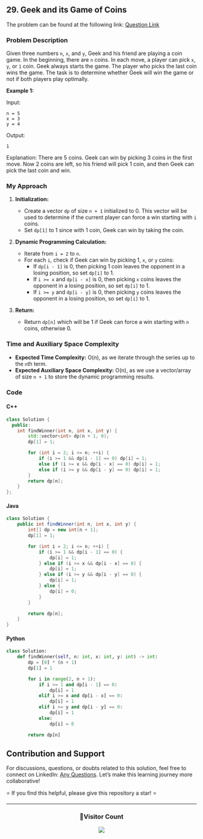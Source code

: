 ## 29. Geek and its Game of Coins

The problem can be found at the following link: [Question Link](https://www.geeksforgeeks.org/problems/geek-and-its-game-of-coins4043/1)

### Problem Description

Given three numbers `n`, `x`, and `y`, Geek and his friend are playing a coin game. In the beginning, there are `n` coins. In each move, a player can pick `x`, `y`, or `1` coin. Geek always starts the game. The player who picks the last coin wins the game. The task is to determine whether Geek will win the game or not if both players play optimally.

**Example 1:**

Input:

```
n = 5
x = 3
y = 4
```

Output:

```
1
```

Explanation:
There are 5 coins. Geek can win by picking 3 coins in the first move. Now 2 coins are left, so his friend will pick 1 coin, and then Geek can pick the last coin and win.

### My Approach

1. **Initialization:**

   - Create a vector `dp` of size `n + 1` initialized to 0. This vector will be used to determine if the current player can force a win starting with `i` coins.
   - Set `dp[1]` to 1 since with 1 coin, Geek can win by taking the coin.

2. **Dynamic Programming Calculation:**

   - Iterate from `i = 2` to `n`.
   - For each `i`, check if Geek can win by picking 1, `x`, or `y` coins:
     - If `dp[i - 1]` is 0, then picking 1 coin leaves the opponent in a losing position, so set `dp[i]` to 1.
     - If `i >= x` and `dp[i - x]` is 0, then picking `x` coins leaves the opponent in a losing position, so set `dp[i]` to 1.
     - If `i >= y` and `dp[i - y]` is 0, then picking `y` coins leaves the opponent in a losing position, so set `dp[i]` to 1.

3. **Return:**
   - Return `dp[n]` which will be 1 if Geek can force a win starting with `n` coins, otherwise 0.

### Time and Auxiliary Space Complexity

- **Expected Time Complexity:** O(n), as we iterate through the series up to the `n`th term.
- **Expected Auxiliary Space Complexity:** O(n), as we use a vector/array of size `n + 1` to store the dynamic programming results.

### Code

#### C++

```cpp
class Solution {
  public:
    int findWinner(int n, int x, int y) {
        std::vector<int> dp(n + 1, 0);
        dp[1] = 1;

        for (int i = 2; i <= n; ++i) {
            if (i >= 1 && dp[i - 1] == 0) dp[i] = 1;
            else if (i >= x && dp[i - x] == 0) dp[i] = 1;
            else if (i >= y && dp[i - y] == 0) dp[i] = 1;
        }
        return dp[n];
    }
};
```

#### Java

```java
class Solution {
    public int findWinner(int n, int x, int y) {
        int[] dp = new int[n + 1];
        dp[1] = 1;

        for (int i = 2; i <= n; ++i) {
            if (i >= 1 && dp[i - 1] == 0) {
                dp[i] = 1;
            } else if (i >= x && dp[i - x] == 0) {
                dp[i] = 1;
            } else if (i >= y && dp[i - y] == 0) {
                dp[i] = 1;
            } else {
                dp[i] = 0;
            }
        }

        return dp[n];
    }
}
```

#### Python

```python
class Solution:
    def findWinner(self, n: int, x: int, y: int) -> int:
        dp = [0] * (n + 1)
        dp[1] = 1

        for i in range(2, n + 1):
            if i >= 1 and dp[i - 1] == 0:
                dp[i] = 1
            elif i >= x and dp[i - x] == 0:
                dp[i] = 1
            elif i >= y and dp[i - y] == 0:
                dp[i] = 1
            else:
                dp[i] = 0

        return dp[n]
```

## Contribution and Support

For discussions, questions, or doubts related to this solution, feel free to connect on LinkedIn: [Any Questions](https://www.linkedin.com/in/patel-hetkumar-sandipbhai-8b110525a/). Let’s make this learning journey more collaborative!

⭐ If you find this helpful, please give this repository a star! ⭐

---

<div align="center">
  <h3><b>📍Visitor Count</b></h3>
</div>

<p align="center">
  <img src="https://visitor-badge.laobi.icu/badge?page_id=Hunterdii.GeeksforGeeks-POTD" />
</p>
